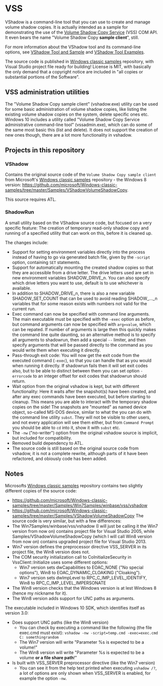 # VSS

VShadow is a command-line tool that you can use to create and manage volume shadow copies.
It is actually intended as a sample for demonstrating the use of the
[Volume Shadow Copy Service](https://docs.microsoft.com/en-gb/windows/win32/vss/volume-shadow-copy-service-portal)
(VSS) COM API. It even bears the name "Volume Shadow Copy **sample client**", still.

For more information about the VShadow tool and its command-line options,
see [VShadow Tool and Sample](https://docs.microsoft.com/en-gb/windows/win32/vss/vshadow-tool-and-sample)
and [VShadow Tool Examples](https://docs.microsoft.com/en-gb/windows/win32/vss/vshadow-tool-examples).

The source code is published in [Windows classic samples](https://github.com/microsoft/Windows-classic-samples) repository,
with Visual Studio project file ready for building! License is MIT, with basically the only demand
that a copyright notice are included in "all copies or substantial portions of the Software".

## VSS administration utilities

The "Volume Shadow Copy sample client" (vshadow.exe) utility can be used for some basic
administration of volume shadow copies, like listing the existing volume shadow copies
on the system, delete specific ones etc. Windows 10 includes a utility called
"Volume Shadow Copy Service administrative command-line tool" (vssadmin.exe),
which can do some of the same most basic this (list and delete). It does not support
the creation of new ones though, there are a lot more functionality in vshadow.

## Projects in this repository

### VShadow

Contains the original source code of the `Volume Shadow Copy sample client` from Microsoft's
[Windows classic samples](https://github.com/microsoft/Windows-classic-samples) repository - the
Windows 8 version: https://github.com/microsoft/Windows-classic-samples/tree/master/Samples/VShadowVolumeShadowCopy.

This source requires ATL.


### ShadowRun

A small utility based on the VShadow source code, but focused on a very specific feature:
The creation of temporary read-only shadow copy and running of a specified utility that
can work on this, before it is cleaned up.

The changes include:
* Support for setting environment variables directly into the process instead of having
to go via generated batch file, given by the `-script` option, containing `SET` statements.
* Support for automatically mounting the created shadow copies so that they are accessible
from a drive letter. The drive letters used are set in new environment variables SHADOW_DRIVE_n.
You can also specify which drive letters you want to use, default is to use whichever is available.
* In addition to SHADOW_DRIVE_n, there is also a new variable SHADOW_SET_COUNT that can be used 
to avoid reading SHADOW_..._n variables that for some reason exists with numbers not valid for the current
run.
* Exec command can now be specified with command line arguments. The main executable must be specified
with the `-exec` option as before, but command arguments can now be specified with `arg=value`,
which can be repated. If number of arguments is large then this quickly makes the command line quite
daunting, so an alternative method is to specify all arguments to shadowrun, then add a special `--`
limiter, and then specify arguments that will be passed directly to the command as you would write them
when executing it directly.
* Pass-through exit code: You will now get the exit code from the executed command (`-exec`), so that
you can handle that as you would when running it directly. If shadowrun fails then it will set
exit codes also, but to be able to distinct between them you can set option `-errorcode` to an integer
offset for exit codes that shadowrun should return.
* Wait option from the original vshadow is kept, but with different functionality: Here it waits after
the snapshot(s) have been created, and after any exec commands have been executed, but before starting
to cleanup. This means you are able to interact with the temporary shadow copies on the side!
The snapshots are "mounted" as named device object, so-called MS-DOS device, similar to what the you can
do with the command line utility `subst`. They will not be visible to other users, and not every application
will see them either, but from `Command Prompt` you should be able to `cd` into it, show it with `subst` etc.
* The `-nw` ("no-writer") option from the original vshadow source is implicit, but included for compatibility.
* Removed build dependency to ATL.
* The source code is still based on the original source code from vshadow, it is not a complete rewrite,
although parts of it have been refactored, and obiously code has been added.


## Notes

Microsofts [Windows classic samples](https://github.com/microsoft/Windows-classic-samples) repository contains
two slightly different copies of the source code:
* https://github.com/microsoft/Windows-classic-samples/tree/master/Samples/Win7Samples/winbase/vss/vshadow
* https://github.com/microsoft/Windows-classic-samples/tree/master/Samples/VShadowVolumeShadowCopy
The source code is very similar, but with a few differences:
* The Win7Samples/winbase/vss/vshadow (I will just be calling it the Win7 version from now on)
contains project file for Visual Studio 2005, while Samples/VShadowVolumeShadowCopy (which I will call Win8 version from now on)
contains upgraded project file for Visual Studio 2013.
* Win7 version defines the preprocessor directive VSS_SERVER in its project file, the Win8 version does not.
* The COM security initialization call to CoInitializeSecurity in VssClient::Initialize uses some different options:
   * Win7 version sets dwCapabilities to EOAC_NONE ("No special options"), Win8 to EOAC_DYNAMIC_CLOAKING ("Cloaking").
   * Win7 version sets dwImpLevel to RPC_C_IMP_LEVEL_IDENTIFY, Win8 to RPC_C_IMP_LEVEL_IMPERSONATE
* The Win8 version checks that the Windows version is at lest Windows 8 (hence my nickname for it).
* The Win8 version adds support for UNC paths as arguments.

The executable included in Windows 10 SDK, which identifies itself as version 3.0:
* Does support UNC paths (like the Win8 version)
    * You can check by executing a command like the following (the file exec.cmd must exist):
	 `vshadow -nw -script=temp.cmd -exec=exec.cmd C: somethingrandom`
	* The Win7 version will write "Parameter %s is expected to be a volume!"
	* The Win8 version will write "Parameter %s is expected to be a volume **or a file share path**!"
* Is built with VSS_SERVER preprocessor directive (like the Win7 version)
	* You can see it from the help text printed when executing `vshadow /?`,
	  a lot of options are only shown when VSS_SERVER is enabled, for example the option `-nw`.
